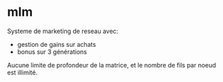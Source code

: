 # mlm
Systeme de marketing de reseau avec:
* gestion de gains sur achats
* bonus sur 3 générations

Aucune limite de profondeur de la matrice, et le nombre de fils par noeud est illimité.
